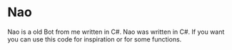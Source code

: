 # Nao
Nao is a old Bot from me written in C#. Nao was written in C#. If you want you can use this code for inspiration or for some functions.